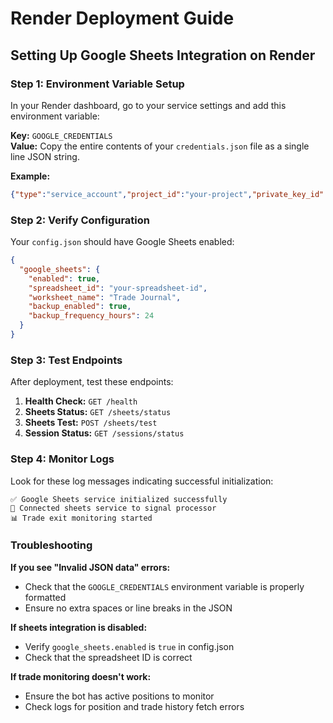 # Render Deployment Guide

## Setting Up Google Sheets Integration on Render

### Step 1: Environment Variable Setup

In your Render dashboard, go to your service settings and add this environment variable:

**Key:** `GOOGLE_CREDENTIALS`  
**Value:** Copy the entire contents of your `credentials.json` file as a single line JSON string.

**Example:**
```json
{"type":"service_account","project_id":"your-project","private_key_id":"...","private_key":"-----BEGIN PRIVATE KEY-----\n...\n-----END PRIVATE KEY-----\n","client_email":"...@your-project.iam.gserviceaccount.com","client_id":"...","auth_uri":"https://accounts.google.com/o/oauth2/auth","token_uri":"https://oauth2.googleapis.com/token","auth_provider_x509_cert_url":"https://www.googleapis.com/oauth2/v1/certs","client_x509_cert_url":"...","universe_domain":"googleapis.com"}
```

### Step 2: Verify Configuration

Your `config.json` should have Google Sheets enabled:

```json
{
  "google_sheets": {
    "enabled": true,
    "spreadsheet_id": "your-spreadsheet-id",
    "worksheet_name": "Trade Journal",
    "backup_enabled": true,
    "backup_frequency_hours": 24
  }
}
```

### Step 3: Test Endpoints

After deployment, test these endpoints:

1. **Health Check:** `GET /health`
2. **Sheets Status:** `GET /sheets/status` 
3. **Sheets Test:** `POST /sheets/test`
4. **Session Status:** `GET /sessions/status`

### Step 4: Monitor Logs

Look for these log messages indicating successful initialization:

```
✅ Google Sheets service initialized successfully
🔗 Connected sheets service to signal processor
📊 Trade exit monitoring started
```

### Troubleshooting

**If you see "Invalid JSON data" errors:**
- Check that the `GOOGLE_CREDENTIALS` environment variable is properly formatted
- Ensure no extra spaces or line breaks in the JSON

**If sheets integration is disabled:**
- Verify `google_sheets.enabled` is `true` in config.json
- Check that the spreadsheet ID is correct

**If trade monitoring doesn't work:**
- Ensure the bot has active positions to monitor
- Check logs for position and trade history fetch errors 
